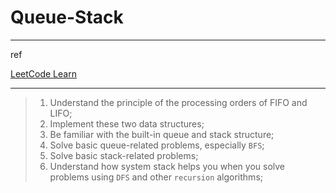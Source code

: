 # Queue-Stack

---

ref

[LeetCode Learn](https://leetcode.com/explore/learn/card/queue-stack/)

----

> 1. Understand the principle of the processing orders of FIFO and LIFO;
> 2. Implement these two data structures;
> 3. Be familiar with the built-in queue and stack structure;
> 4. Solve basic queue-related problems, especially `BFS`;
> 5. Solve basic stack-related problems;
> 6. Understand how system stack helps you when you solve problems using `DFS` and other `recursion` algorithms;



